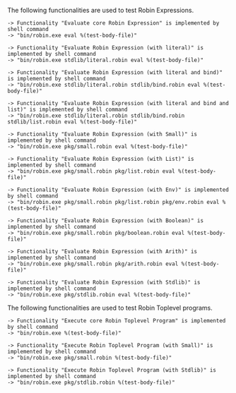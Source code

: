 The following functionalities are used to test Robin Expressions.

    -> Functionality "Evaluate core Robin Expression" is implemented by shell command
    -> "bin/robin.exe eval %(test-body-file)"

    -> Functionality "Evaluate Robin Expression (with literal)" is implemented by shell command
    -> "bin/robin.exe stdlib/literal.robin eval %(test-body-file)"

    -> Functionality "Evaluate Robin Expression (with literal and bind)" is implemented by shell command
    -> "bin/robin.exe stdlib/literal.robin stdlib/bind.robin eval %(test-body-file)"

    -> Functionality "Evaluate Robin Expression (with literal and bind and list)" is implemented by shell command
    -> "bin/robin.exe stdlib/literal.robin stdlib/bind.robin stdlib/list.robin eval %(test-body-file)"

    -> Functionality "Evaluate Robin Expression (with Small)" is implemented by shell command
    -> "bin/robin.exe pkg/small.robin eval %(test-body-file)"

    -> Functionality "Evaluate Robin Expression (with List)" is implemented by shell command
    -> "bin/robin.exe pkg/small.robin pkg/list.robin eval %(test-body-file)"

    -> Functionality "Evaluate Robin Expression (with Env)" is implemented by shell command
    -> "bin/robin.exe pkg/small.robin pkg/list.robin pkg/env.robin eval %(test-body-file)"

    -> Functionality "Evaluate Robin Expression (with Boolean)" is implemented by shell command
    -> "bin/robin.exe pkg/small.robin pkg/boolean.robin eval %(test-body-file)"

    -> Functionality "Evaluate Robin Expression (with Arith)" is implemented by shell command
    -> "bin/robin.exe pkg/small.robin pkg/arith.robin eval %(test-body-file)"

    -> Functionality "Evaluate Robin Expression (with Stdlib)" is implemented by shell command
    -> "bin/robin.exe pkg/stdlib.robin eval %(test-body-file)"

The following functionalities are used to test Robin Toplevel programs.

    -> Functionality "Execute core Robin Toplevel Program" is implemented by shell command
    -> "bin/robin.exe %(test-body-file)"

    -> Functionality "Execute Robin Toplevel Program (with Small)" is implemented by shell command
    -> "bin/robin.exe pkg/small.robin %(test-body-file)"

    -> Functionality "Execute Robin Toplevel Program (with Stdlib)" is implemented by shell command
    -> "bin/robin.exe pkg/stdlib.robin %(test-body-file)"
